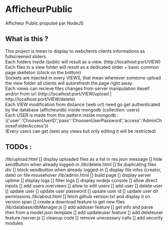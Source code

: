 # AfficheurPublic
Afficheur Public propulsé par NodeJS

## What is this ?
This project is mean to display to webclients clients informations as fullscreened sliders  
Each folders inside /public will result as a view. (http://localhost:port/VIEW)  
Each files in a view folder will result as a dedicated slider + basic common page skelleton (clock on the bottom)  
Sockets are injected in every VIEWS, that mean whenever someone upload the view folder all clients will autorefresh the page right away.  
Each views can recieve files changes from server manipulation iteself and/or from url (http://localhost:port/VIEW/upload | http://localhost:port/VIEW/delete)  
Each VIEW modification from distance (web url) need go get authenticated by the database (afficheurdb) inside mongodb (collection: users)  
Each USER is made from this pattern inside mongodb : ({'user':'ChoosenUserID','pass':'ChoosenUserPassword','access':'AdminChooseFolderAccess'})  
(Every users can get (see) any views but only editing it will be restricted)  

## TODOs : 
/lib/upload.html
  [] display uploaded files as a list in res.json message
  [] hide sendButton when already logged-in
/lib/delete.html
  [] fix duplicating files div
  [] block sendbutton when already logged-in
  [] display file infos (creator, date) on file mousehover
/lib/admin.html
  [] build page
  [] display server uptime
  [] display logs
    [] filter logs
  [] display nodejs console
    [] allow direct inputs
  [] add users overviews
    [] allow to edit users
      [] add user
      [] delete user
      [] update user
        [] update user password
        [] upsate user id
        [] update user dir permissions
/lib/about.html
  [] fetch github version.txt and display it on version span
    [] create a download feature to get new files
/lib/database/dbManager.js
  [] add adduser feature
    [] get info and parse then from a model.json template
  [] add updateuser feature
  [] add deleteuser feature
/server.js
  [] cleanup code
    [] remove unecessary calls
    [] add security modules
